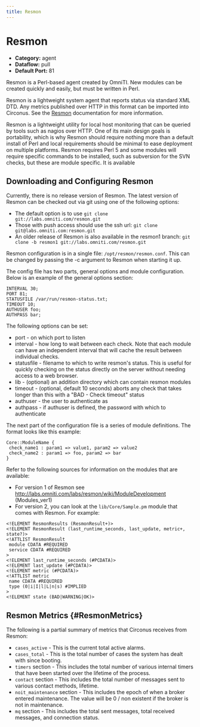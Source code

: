 ```yaml
---
title: Resmon
---
```


# Resmon

 * **Category:** agent
 * **Dataflow:** pull
 * **Default Port:** 81

Resmon is a Perl-based agent created by OmniTI.  New modules can be created quickly and easily, but must be written in Perl.

Resmon is a lightweight system agent that reports status via standard XML DTD. Any metrics published over HTTP in this format can be imported into Circonus. See the [Resmon](http://labs.omniti.com/labs/resmon) documentation for more information.

Resmon is a lightweight utility for local host monitoring that can be queried by tools such as nagios over HTTP. One of its main design goals is portability, which is why Resmon should require nothing more than a default install of Perl and local requirements should be minimal to ease deployment on multiple platforms. Resmon requires Perl 5 and some modules will require specific commands to be installed, such as subversion for the SVN checks, but these are module specific. It is available 

## Downloading and Configuring Resmon

Currently, there is no release version of Resmon. The latest version of Resmon can be checked out via git using one of the following options:
 * The default option is to use `git clone git://labs.omniti.com/resmon.git`
 * Those with push access should use the ssh url: `git clone git@labs.omniti.com:resmon.git`
 * An older release of Resmon is also available in the resmon1 branch: `git clone -b resmon1 git://labs.omniti.com/resmon.git`

Resmon configuration is in a single file: `/opt/resmon/resmon.conf`. This can be changed by passing the -c argument to Resmon when starting it up.
 
The config file has two parts, general options and module configuration. Below is an example of the general options section:
```
INTERVAL 30;
PORT 81;
STATUSFILE /var/run/resmon-status.txt;
TIMEOUT 10;
AUTHUSER foo;
AUTHPASS bar;
```

The following options can be set: 
 * port - on which port to listen
 * interval - how long to wait between each check. Note that each module can have an independent interval that will cache the result between individual checks. 
 * statusfile - filename to which to write resmon's status. This is useful for quickly checking on the status directly on the server without needing access to a web browser. 
 * lib - (optional) an addition directory which can contain resmon modules 
 * timeout - (optional, default 10 seconds) aborts any check that takes longer than this with a "BAD - Check timeout" status 
 * authuser - the user to authenticate as 
 * authpass - if authuser is defined, the password with which to authenticate

The next part of the configuration file is a series of module definitions. The format looks like this example: 
```
Core::ModuleName {
 check_name1 : param1 => value1, param2 => value2
 check_name2 : param1 => foo, param2 => bar
}
```

Refer to the following sources for information on the modules that are available:
 * For version 1 of Resmon see http://labs.omniti.com/labs/resmon/wiki/ModuleDevelopment (Modules_ver1)
 * For version 2, you can look at the `lib/Core/Sample.pm` module that comes with Resmon. For example:
```
<!ELEMENT ResmonResults (ResmonResult+)>
<!ELEMENT ResmonResult (last_runtime_seconds, last_update, metric+, state?)>
<!ATTLIST ResmonResult
 module CDATA #REQUIRED
 service CDATA #REQUIRED
>
<!ELEMENT last_runtime_seconds (#PCDATA)>
<!ELEMENT last_update (#PCDATA)>
<!ELEMENT metric (#PCDATA)>
<!ATTLIST metric
 name CDATA #REQUIRED
 type (0|i|I|l|L|n|s) #IMPLIED
>
<!ELEMENT state (BAD|WARNING|OK)>
```

## Resmon Metrics {#ResmonMetrics}

The following is a partial summary of metrics that Circonus receives from Resmon:
 * `cases_active` - This is the current total active alarms.
 * `cases_total` - This is the total number of cases the system has dealt with since booting.
 * `timers` section - This includes the total number of various internal timers that have been started over the lifetime of the process.
 * `contact` section - This includes the total number of messages sent to various contact methods, lifetime.
 * `noit_maintenance` section - This includes the epoch of when a broker entered maintenance. The value will be 0 / non existent if the broker is not in maintenance.
 * `mq` section - This includes the total sent messages, total received messages, and connection status.
